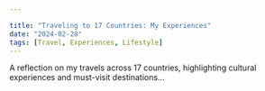 ```yaml
---

title: "Traveling to 17 Countries: My Experiences"
date: "2024-02-28"
tags: [Travel, Experiences, Lifestyle]
---
```


A reflection on my travels across 17 countries, highlighting cultural experiences and must-visit destinations...
